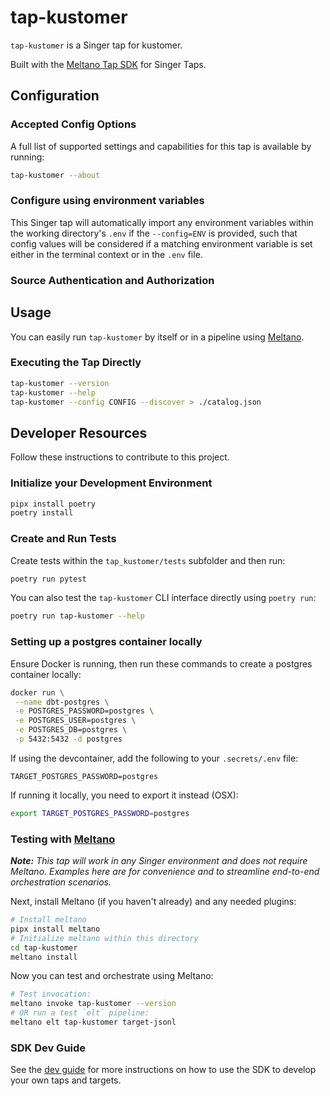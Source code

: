 # tap-kustomer

`tap-kustomer` is a Singer tap for kustomer.

Built with the [Meltano Tap SDK](https://sdk.meltano.com) for Singer Taps.

<!--

Developer TODO: Update the below as needed to correctly describe the install procedure. For instance, if you do not have a PyPi repo, or if you want users to directly install from your git repo, you can modify this step as appropriate.

## Installation

Install from PyPi:

```bash
pipx install tap-kustomer
```

Install from GitHub:

```bash
pipx install git+https://github.com/ORG_NAME/tap-kustomer.git@main
```

-->

## Configuration

### Accepted Config Options

<!--
Developer TODO: Provide a list of config options accepted by the tap.

This section can be created by copy-pasting the CLI output from:

```
tap-kustomer --about --format=markdown
```
-->

A full list of supported settings and capabilities for this
tap is available by running:

```bash
tap-kustomer --about
```

### Configure using environment variables

This Singer tap will automatically import any environment variables within the working directory's
`.env` if the `--config=ENV` is provided, such that config values will be considered if a matching
environment variable is set either in the terminal context or in the `.env` file.

### Source Authentication and Authorization

<!--
Developer TODO: If your tap requires special access on the source system, or any special authentication requirements, provide those here.
-->

## Usage

You can easily run `tap-kustomer` by itself or in a pipeline using [Meltano](https://meltano.com/).

### Executing the Tap Directly

```bash
tap-kustomer --version
tap-kustomer --help
tap-kustomer --config CONFIG --discover > ./catalog.json
```

## Developer Resources

Follow these instructions to contribute to this project.

### Initialize your Development Environment

```bash
pipx install poetry
poetry install
```

### Create and Run Tests

Create tests within the `tap_kustomer/tests` subfolder and
  then run:

```bash
poetry run pytest
```

You can also test the `tap-kustomer` CLI interface directly using `poetry run`:

```bash
poetry run tap-kustomer --help
```

### Setting up a postgres container locally

Ensure Docker is running, then run these commands to create a postgres container locally:

```sh
docker run \
 --name dbt-postgres \
 -e POSTGRES_PASSWORD=postgres \
 -e POSTGRES_USER=postgres \
 -e POSTGRES_DB=postgres \
 -p 5432:5432 -d postgres
```

If using the devcontainer, add the following to your `.secrets/.env` file:

```
TARGET_POSTGRES_PASSWORD=postgres
```

If running it locally, you need to export it instead (OSX):

```sh
export TARGET_POSTGRES_PASSWORD=postgres
```

### Testing with [Meltano](https://www.meltano.com)

_**Note:** This tap will work in any Singer environment and does not require Meltano.
Examples here are for convenience and to streamline end-to-end orchestration scenarios._

<!--
Developer TODO:
Your project comes with a custom `meltano.yml` project file already created. Open the `meltano.yml` and follow any "TODO" items listed in
the file.
-->

Next, install Meltano (if you haven't already) and any needed plugins:

```bash
# Install meltano
pipx install meltano
# Initialize meltano within this directory
cd tap-kustomer
meltano install
```

Now you can test and orchestrate using Meltano:

```bash
# Test invocation:
meltano invoke tap-kustomer --version
# OR run a test `elt` pipeline:
meltano elt tap-kustomer target-jsonl
```

### SDK Dev Guide

See the [dev guide](https://sdk.meltano.com/en/latest/dev_guide.html) for more instructions on how to use the SDK to
develop your own taps and targets.
